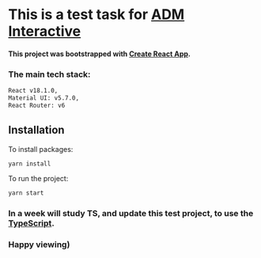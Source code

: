 # This is a test task for [ADM Interactive](https://www.adm.ee/?lang=en)

#### This project was bootstrapped with [Create React App](https://github.com/facebook/create-react-app).

### The main tech stack:

```bash
React v18.1.0,
Material UI: v5.7.0,
React Router: v6
```

## Installation

To install packages:

```bash
yarn install
```

To run the project:

```bash
yarn start
```

### In a week will study TS, and update this test project, to use the [TypeScript](https://www.typescriptlang.org/).

### Happy viewing)